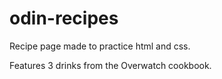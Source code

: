 # odin-recipes
Recipe page made to practice html and css.

Features 3 drinks from the Overwatch cookbook.
